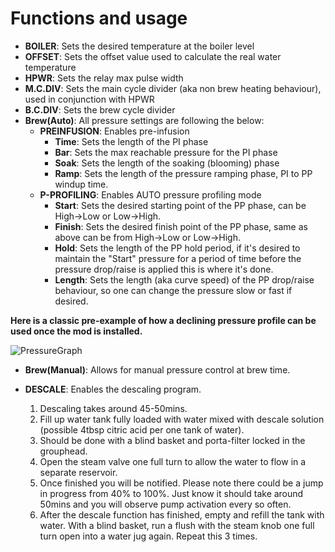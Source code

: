 # Functions and usage

 - **BOILER**: Sets the desired temperature at the boiler level
 - **OFFSET**: Sets the offset value used to calculate the real water temperature
 - **HPWR**: Sets the relay max pulse width
 - **M.C.DIV**: Sets the main cycle divider (aka non brew heating behaviour), used in conjunction with HPWR
 - **B.C.DIV**: Sets the brew cycle divider
 - **Brew(Auto)**: All pressure settings are following the below:
   - **PREINFUSION**: Enables pre-infusion
     - **Time**: Sets the length of the PI phase
     - **Bar**: Sets the max reachable pressure for the PI phase
     - **Soak**: Sets the length of the soaking (blooming) phase
     - **Ramp**: Sets the length of the pressure ramping phase, PI to PP windup time.
   - **P-PROFILING**: Enables AUTO pressure profiling mode
     - **Start**: Sets the desired starting point of the PP phase, can be High->Low or Low->High.
     - **Finish**: Sets the desired finish point of the PP phase, same as above can be from High->Low or Low->High.
     - **Hold**: Sets the length of the PP hold period, if it's desired to maintain the "Start" pressure for a period of time before the pressure drop/raise is applied this is where it's done.
     - **Length**: Sets the length (aka curve speed) of the PP drop/raise behaviour, so one can change the pressure slow or fast if desired.

**Here is a classic pre-example of how a declining pressure profile can be used once the mod is installed.**

![PressureGraph](https://user-images.githubusercontent.com/109426580/204081504-90cd4961-5a0f-4911-b4db-00411437ff2f.png)


 - **Brew(Manual)**: Allows for manual pressure control at brew time.
 - **DESCALE**: Enables the descaling program.

    1. Descaling takes around 45-50mins.
    2. Fill up water tank fully loaded with water mixed with descale solution (possible 4tbsp citric acid per one tank of water).
    3. Should be done with a blind basket and porta-filter locked in the grouphead.
    4. Open the steam valve one full turn to allow the water to flow in a separate reservoir.
    5. Once finished you will be notified. Please note there could be a jump in progress from 40% to 100%. Just know it should take around 50mins and you will observe pump activation every so often.
    6. After the descale function has finished, empty and refill the tank with water. With a blind basket, run a flush with the steam knob one full turn open into a water jug again. Repeat this 3 times.

